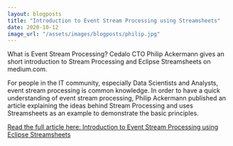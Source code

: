 ```yaml
---
layout: blogposts
title: "Introduction to Event Stream Processing using Streamsheets"
date: 2020-10-12
image_url: "/assets/images/blogposts/philip.jpg"
---
```


What is Event Stream Processing? Cedalo CTO Philip Ackermann gives an short introduction to Stream Processing and Eclipse Streamsheets on medium.com.

For people in the IT community, especially Data Scientists and Analysts, event stream processing is common knowledge. In order to have a quick understanding 
of event stream processing, Philip Ackermann published an article explaining the ideas behind Stream Processing and uses Streamsheets as an example to demonstrate the basic principles.

<a href="https://medium.com/@cleancoderocker/introduction-to-event-stream-processing-using-eclipse-streamsheets-2468d5d1f86c">Read the full article here: Introduction to Event Stream Processing using Eclipse Streamsheets</a>
